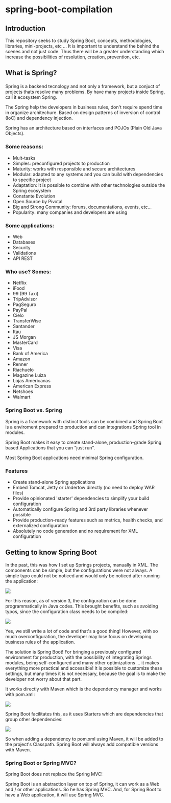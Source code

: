 # spring-boot-compilation


## Introduction
<p>This repository seeks to study Spring Boot, concepts, methodologies, libraries, mini-projects, etc ... It is important to understand the behind the scenes and not just code. Thus there will be a greater understanding which increase the possibilities of resolution, creation, prevention, etc.</p>



## What is Spring?</p>

<p>Spring is a backend tecnology and not only a framework, but a conjuct of projects thats resolve many problems. By have many projects inside Spring, call it ecosystem Spring.</p>

<p>The Spring help the developers in business rules, don't require spend time in organize architechure. Based on design patterns of inversion of control (IoC) and dependency injection.</p>

<p>Spring has an architecture based on interfaces and POJOs (Plain Old Java Objects).</p>

### Some reasons:

<ul>
  <li>Mult-tasks</li>
  <li>Simples: preconfigured projects to production</li>
  <li>Maturity: works with responsible and secure architectures</li>
  <li>Modular: adapted to any systems and you can build with dependencies to specific project</li>
  <li>Adaptation: It is possible to combine with other technologies outside the Spring ecosystem</li>
  <li>Constante Evolution</li>
  <li>Open Source by Pivotal</li>
  <li>Big and Strong Community: foruns, documentations, events, etc...</li>
  <li>Popularity: many companies and developers are using</li>
</ul>


### Some applications:

<ul>
  <li>Web</li>
  <li>Databases</li>
  <li>Security</li>
  <li>Validations</li>
  <li>API REST</li>
</ul>


### Who use? Somes:

<ul>
  <li>Netflix</li>
  <li>iFood</li>
  <li>99 (99 Taxi)</li>
  <li>TripAdvisor</li>
  <li>PagSeguro</li>
  <li>PayPal</li>
  <li>Cielo</li>
  <li>TransferWise</li>
  <li>Santander</li>
  <li>Itau</li>
  <li>JS Morgan</li>
  <li>MasterCard</li>
  <li>Visa</li>
  <li>Bank of America</li>
  <li>Amazon</li>
  <li>Renner</li>
  <li>Riachuelo</li>
  <li>Magazine Luiza</li>
  <li>Lojas Americanas</li>
  <li>American Express</li>
  <li>Netshoes</li>
  <li>Walmart</li>
</ul>


 ### Spring Boot vs. Spring

<p>Spring is a framework with distinct tools can be combined and Spring Boot is a enviroment prepared to production and can integrations Spring tool in modules.</p>

<p>Spring Boot makes it easy to create stand-alone, production-grade Spring based Applications that you can "just run".</p>

<p>Most Spring Boot applications need minimal Spring configuration.</p>


### Features

<ul>
  <li>Create stand-alone Spring applications</li>
  <li>Embed Tomcat, Jetty or Undertow directly (no need to deploy WAR files)</li>
  <li>Provide opinionated 'starter' dependencies to simplify your build configuration</li>
  <li>Automatically configure Spring and 3rd party libraries whenever possible</li>
  <li>Provide production-ready features such as metrics, health checks, and externalized configuration</li>
  <li>Absolutely no code generation and no requirement for XML configuration</li>
</ul>


## Getting to know Spring Boot

<p>In the past, this was how I set up Springs projects, manually in XML. The components can be simple, but the configurations were not always. A simple typo could not be noticed and would only be noticed after running the application:</p>


<img src="https://s3.us-west-2.amazonaws.com/secure.notion-static.com/1c45056e-55b3-42d9-a57e-42b554212378/Untitled.png?X-Amz-Algorithm=AWS4-HMAC-SHA256&X-Amz-Credential=AKIAT73L2G45O3KS52Y5%2F20210420%2Fus-west-2%2Fs3%2Faws4_request&X-Amz-Date=20210420T021352Z&X-Amz-Expires=86400&X-Amz-Signature=7d089f63ab228e75c41fc6d6817555027f6eb4d1f3ba4a519fdc571d4639d92c&X-Amz-SignedHeaders=host&response-content-disposition=filename%20%3D%22Untitled.png%22"/>


<p>For this reason, as of version 3, the configuration can be done programmatically in Java codes. This brought benefits, such as avoiding typos, since the configuration class needs to be compiled:</p>

<img src="https://s3.us-west-2.amazonaws.com/secure.notion-static.com/c6b419e1-b7bb-4a8d-91dd-25ec5a1a5949/Untitled.png?X-Amz-Algorithm=AWS4-HMAC-SHA256&X-Amz-Credential=AKIAT73L2G45O3KS52Y5%2F20210420%2Fus-west-2%2Fs3%2Faws4_request&X-Amz-Date=20210420T021823Z&X-Amz-Expires=86400&X-Amz-Signature=ecf660c02055a50ffe5aec21bf7f91fae5439ed5e2efe7a66451239ad1b2a896&X-Amz-SignedHeaders=host&response-content-disposition=filename%20%3D%22Untitled.png%22"/>

<p>Yes, we still write a lot of code and that's a good thing! However, with so much overconfiguration, the developer may lose focus on developing business rules of the application.</p>

<p>The solution is Spring Boot! For bringing a previously configured environment for production, with the possibility of integrating Springs modules, being self-configured and many other optimizations ... it makes everything more practical and accessible! It is possible to customize these settings, but many times it is not necessary, because the goal is to make the developer not worry about that part.</p>

<p>It works directly with Maven which is the dependency manager and works with pom.xml:</p>


<img src="https://s3.us-west-2.amazonaws.com/secure.notion-static.com/6b86e700-26eb-45ab-9a50-81716f3a13fb/Untitled.png?X-Amz-Algorithm=AWS4-HMAC-SHA256&X-Amz-Credential=AKIAT73L2G45O3KS52Y5%2F20210420%2Fus-west-2%2Fs3%2Faws4_request&X-Amz-Date=20210420T022504Z&X-Amz-Expires=86400&X-Amz-Signature=e5598bd7405cfef603cb82d35497dda4d669a76b928c7323e2908e725dca08c2&X-Amz-SignedHeaders=host&response-content-disposition=filename%20%3D%22Untitled.png%22"/>

<p>Spring Boot facilitates this, as it uses Starters which are dependencies that group other dependencies:</p>


<img src="https://s3.us-west-2.amazonaws.com/secure.notion-static.com/22fb5ff5-6a3f-4cf9-bc25-9dac793cf4cc/Untitled.png?X-Amz-Algorithm=AWS4-HMAC-SHA256&X-Amz-Credential=AKIAT73L2G45O3KS52Y5%2F20210420%2Fus-west-2%2Fs3%2Faws4_request&X-Amz-Date=20210420T022041Z&X-Amz-Expires=86400&X-Amz-Signature=3d22abaceef70f3af32289cca2da9f6f1d3ace075215551324986b6f6077d5be&X-Amz-SignedHeaders=host&response-content-disposition=filename%20%3D%22Untitled.png%22"/>


<p>So when adding a dependency to pom.xml using Maven, it will be added to the project's Classpath. Spring Boot will always add compatible versions with Maven.</p>

### Spring Boot or Spring MVC?

<p>Spring Boot does not replace the Spring MVC!</p>

<p>Spring Boot is an abstraction layer on top of Spring, it can work as a Web and / or other applications. So he has Spring MVC. And, for Spring Boot to have a Web application, it will use Spring MVC.</p>




